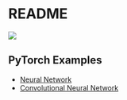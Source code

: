 # README

![](.gitbook/assets/pytorch-logo-dark.png)

## PyTorch Examples

* [Neural Network](Neural%20Network)
* [Convolutional Neural Network](Convolutional%20Neural%20Network)

